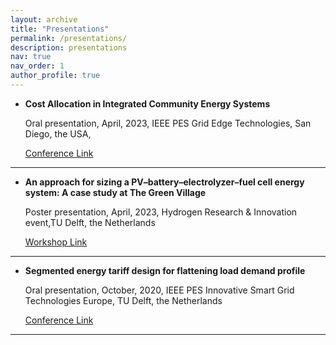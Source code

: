 ```yaml
---
layout: archive
title: "Presentations"
permalink: /presentations/
description: presentations
nav: true
nav_order: 1
author_profile: true
---
```




- **Cost Allocation in Integrated Community Energy Systems**

    Oral presentation, April, 2023, IEEE PES Grid Edge Technologies, San Diego, the USA,

    [Conference Link](https://pes-gridedge.org/)

---

- **An approach for sizing a PV–battery–electrolyzer–fuel cell energy system: A case study at The Green Village**

    Poster presentation, April, 2023, Hydrogen Research & Innovation event,TU Delft, the Netherlands

    [Workshop Link](https://www.tudelftcampus.nl/event/hydrogen-research-innovation-event/)

---

- **Segmented energy tariff design for flattening load demand profile**

    Oral presentation, October, 2020, IEEE PES Innovative Smart Grid Technologies Europe, TU Delft, the Netherlands

    [Conference Link](https://attend.ieee.org/isgt-europe-2020/)

---

